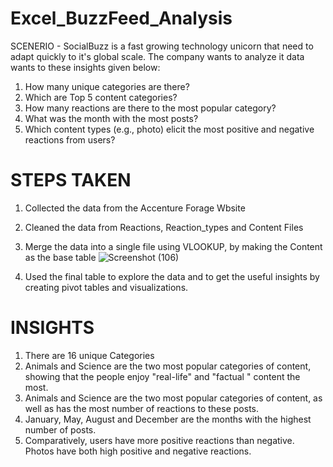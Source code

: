 # Excel_BuzzFeed_Analysis
SCENERIO - 
SocialBuzz is a fast growing technology unicorn that need to adapt quickly to it's global scale. The company wants to analyze it data wants to these insights given below:

1) How many unique categories are there?
2) Which are Top 5 content categories?
3) How many reactions are there to the most popular category?
4) What was the month with the most posts?
5) Which content types (e.g., photo) elicit the most positive and negative reactions from users?

# STEPS TAKEN
1) Collected the data from the Accenture Forage Wbsite
2) Cleaned the data from Reactions, Reaction_types and Content Files 
3) Merge the data into a single file using VLOOKUP, by making the Content as the base table
  ![Screenshot (106)](https://github.com/PSinglaAnalytics2003/Excel_BuzzFeed_Analysis/assets/168019114/9d0e4ea2-80c5-4ca6-8318-68eae23a3700)
 
5) Used the final table to explore the data and to get the useful insights by creating pivot tables and visualizations.
   
# INSIGHTS
1) There are 16 unique Categories
2) Animals and Science are the two most popular  categories of content, showing that the  people enjoy "real-life"  and  "factual " content the most.
3) Animals and Science are the two most popular  categories of content,  as well as has the most number of reactions to these posts.
4) January, May, August  and December are the months with the highest number of posts.
5) Comparatively, users have more positive reactions than negative. Photos have both high positive and negative reactions.







